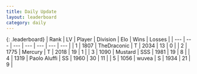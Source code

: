 ```yaml
---
title: Daily Update
layout: leaderboard
category: daily
---
```


{: .leaderboard}
| Rank | LV | Player | Division | Elo | Wins | Losses |
| --- | --- | --- | --- | --- | --- | --- |
| <span data-change="7">1</span> | 1807 | <span title="ID: 544310">TheDraconic</span> | T | <span data-change="178">2034</span> | <span data-change="5">13</span> | <span data-change="0">0</span> |
| <span data-change="-1">2</span> | 1775 | <span title="ID: 692745">Mercury</span> | T | <span data-change="0">2018</span> | <span data-change="0">19</span> | <span data-change="0">1</span> |
| <span data-change="-1">3</span> | 1090 | <span title="ID: 611082">Mustard</span> | SSS | <span data-change="7">1981</span> | <span data-change="1">19</span> | <span data-change="0">8</span> |
| <span data-change="2">4</span> | 1319 | <span title="ID: 512212">Paolo Aluffi</span> | SS | <span data-change="73">1960</span> | <span data-change="12">30</span> | <span data-change="4">11</span> |
| <span data-change="7">5</span> | 1056 | <span title="ID: 740957">wuvea</span> | S | <span data-change="97">1934</span> | <span data-change="15">21</span> | <span data-change="7">9</span> |